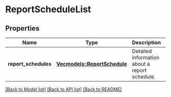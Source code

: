 # ReportScheduleList

## Properties

Name | Type | Description | Notes
------------ | ------------- | ------------- | -------------
**report_schedules** | [**Vec<models::ReportSchedule>**](ReportSchedule.md) | Detailed information about a report schedule. | 

[[Back to Model list]](../README.md#documentation-for-models) [[Back to API list]](../README.md#documentation-for-api-endpoints) [[Back to README]](../README.md)


